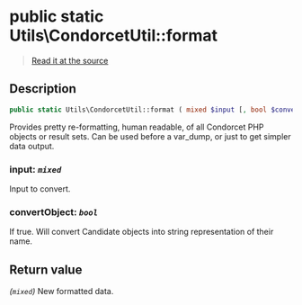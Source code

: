 # public static Utils\CondorcetUtil::format

> [Read it at the source](https://github.com/julien-boudry/Condorcet/blob/master/src/Utils/CondorcetUtil.php#L77)

## Description    

```php
public static Utils\CondorcetUtil::format ( mixed $input [, bool $convertObject = true] ): mixed
```

Provides pretty re-formatting, human readable, of all Condorcet PHP objects or result sets.
Can be used before a var_dump, or just to get simpler data output.
    

### **input:** *`mixed`*   
Input to convert.    


### **convertObject:** *`bool`*   
If true. Will convert Candidate objects into string representation of their name.    


## Return value   

*(`mixed`)* New formatted data.

